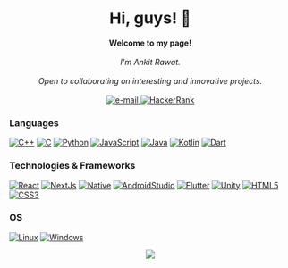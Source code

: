 <h1 align="center">Hi, guys! 👋</h1>

<p align="center">
    <b>Welcome to my page!</b><br><br>
    <i>
        I'm Ankit Rawat.<br>
       <br>
        Open to collaborating on interesting and innovative projects.<br>
    </i><br>
    <a href="mailto:anrwt9389@gmail.com">
        <img src="https://img.shields.io/badge/Email-blue?style=flat-square&logo=gmail&logoColor=white" alt="e-mail">
    </a>
    <a href="https://www.hackerrank.com/saurabhrawat367?hr_r=1">
        <img src="https://img.shields.io/badge/HackerRank-square&logo=HackerRank" alt="HackerRank">
    </a>
</p>

### Languages
[![C++](https://img.shields.io/badge/c++-black?style=for-the-badge&logo=cplusplus)](https://github.com/ankitrawatgit)
[![C](https://img.shields.io/badge/c-black?style=for-the-badge&logo=c)](https://github.com/ankitrawatgit)
[![Python](https://img.shields.io/badge/python-black?style=for-the-badge&logo=python)](https://github.com/ankitrawatgit)
[![JavaScript](https://img.shields.io/badge/javascript-black?style=for-the-badge&logo=javascript)](https://github.com/ankitrawatgit)
[![Java](https://img.shields.io/badge/java-black?style=for-the-badge&logo=openjdk)](https://github.com/ankitrawatgit)
[![Kotlin](https://img.shields.io/badge/kotlin-black?style=for-the-badge&logo=kotlin)](https://github.com/ankitrawatgit)
[![Dart](https://img.shields.io/badge/dart-black?style=for-the-badge&logo=dart)](https://github.com/ankitrawatgit)

### Technologies & Frameworks
[![React](https://img.shields.io/badge/react-black?style=for-the-badge&logo=react)](https://github.com/ankitrawatgit)
[![NextJs](https://img.shields.io/badge/nextjs-black?style=for-the-badge&logo=react)](https://github.com/ankitrawatgit)
[![Native](https://img.shields.io/badge/reactnative-black?style=for-the-badge&logo=react)](https://github.com/ankitrawatgit)
[![AndroidStudio](https://img.shields.io/badge/AndroidStudio-black?style=for-the-badge&logo=android)](https://github.com/ankitrawatgit)
[![Flutter](https://img.shields.io/badge/Flutter-black?style=for-the-badge&logo=flutter)](https://github.com/ankitrawatgit)
[![Unity](https://img.shields.io/badge/Unity-black?style=for-the-badge&logo=unity)](https://github.com/ankitrawatgit)
[![HTML5](https://img.shields.io/badge/html5-black?style=for-the-badge&logo=html5)](https://hub.docker.com/u/ankitrawatgit)
[![CSS3](https://img.shields.io/badge/css3-black?style=for-the-badge&logo=css3)](https://hub.docker.com/u/ankitrawatgit)


### OS
[![Linux](https://img.shields.io/badge/linux-black?style=for-the-badge&logo=Linux)](https://github.com/ankitrawatgit)
[![Windows](https://img.shields.io/badge/Windows-black?style=for-the-badge&logo=Windows)](https://github.com/ankitrawatgit)



<p align="center">
  <a href="https://github.com/ankitrawatgit">
    <img src="https://komarev.com/ghpvc/?username=ankitrawatgit&color=blue&style=flat)" />
  </a>
</p>
<!--

- 🔭 I’m currently working on ...
- 🌱 I’m currently learning ...
- 👯 I’m looking to collaborate on ...
- 🤔 I’m looking for help with ...
- 💬 Ask me about ...
- 📫 How to reach me: ...
- 😄 Pronouns: ...
- ⚡ Fun fact: ...
-->
